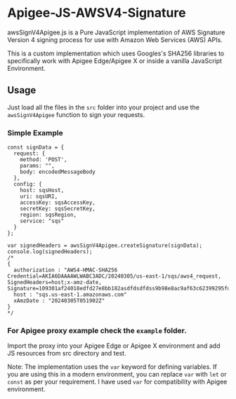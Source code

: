 # Apigee-JS-AWSV4-Signature

awsSignV4Apigee.js is a Pure JavaScript implementation of AWS Signature Version 4 signing process for use with Amazon Web Services (AWS) APIs. 

This is a custom implementation which uses Googles's SHA256 libraries to specifically work with Apigee Edge/Apigee X or inside a vanilla JavaScript Environment.

## Usage
Just load all the files in the `src` folder into your project and use the `awsSignV4Apigee` function to sign your requests.

### Simple Example
```
const signData = {
  request: {
    method: 'POST',
    params: "",
    body: encodedMessageBody
  },
  config: {
    host: sqsHost,
    uri: sqsURI,
    accessKey: sqsAccessKey,
    secretKey: sqsSecretKey,
    region: sqsRegion,
    service: "sqs"
  }
};

var signedHeaders = awsSignV4Apigee.createSignature(signData);
console.log(signedHeaders);
/*
{
  authorization : "AWS4-HMAC-SHA256 Credential=AKIA6DAAAAWLWABC3ADC/20240305/us-east-1/sqs/aws4_request, SignedHeaders=host;x-amz-date, Signature=109301af24018edfd27e8bb182asdfdsdfdss9b98e8ac9af63c62399295fdc3d"
  host : "sqs.us-east-1.amazonaws.com"
  xAmzDate : "20240305T051902Z"
}
*/

```

### For Apigee proxy example check the `example` folder.
Import the proxy into your Apigee Edge or Apigee X environment and add JS resources from src directory and test.

Note: The implementation uses the `var` keyword for defining variables. If you are using this in a modern environment, you can replace `var` with `let` or `const` as per your requirement. I have used `var` for compatibility with Apigee environment.